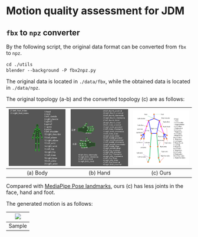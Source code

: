 # Motion quality assessment for JDM


## `fbx` to `npz` converter

By the following script, the original data format can be converted from `fbx` to `npz`.

```shell script
cd ./utils
blender --background -P fbx2npz.py
```

The original data is located in `./data/fbx`, while the obtained data is located in `./data/npz`. 

The original topology (a-b) and the converted topology (c) are as follows:

| ![](data/topology/skeleton_body.jpg) | ![](data/topology/skeleton_hand.jpg) | ![](data/topology/topology.jpg) |
| :----------------------------------: | :----------------------------------: | :-----------------------------: |
|               (a) Body               |               (b) Hand               |            (c) Ours             |


Compared with [MediaPipe Pose landmarks](https://google.github.io/mediapipe/solutions/pose.html#pose-landmark-model-blazepose-ghum-3d), ours (c) has less joints in the face, hand and foot.

The generated motion is as follows:

| ![](outputs/ani/ani.gif) |
| :----------------------: |
|          Sample          |



